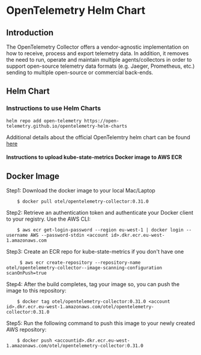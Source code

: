 # OpenTelemetry Helm Chart

## Introduction

The OpenTelemetry Collector offers a vendor-agnostic implementation on how to receive, process and export telemetry data. In addition, it removes the need to run, operate and maintain multiple agents/collectors in order to support open-source telemetry data formats (e.g. Jaeger, Prometheus, etc.) sending to multiple open-source or commercial back-ends.

## Helm Chart

### Instructions to use Helm Charts

    helm repo add open-telemetry https://open-telemetry.github.io/opentelemetry-helm-charts

Additional details about the official OpenTelemtry helm chart can be found [here](https://github.com/open-telemetry/opentelemetry-helm-charts/tree/main/charts/opentelemetry-collector)

#### Instructions to upload kube-state-metrics Docker image to AWS ECR

## Docker Image

Step1: Download the docker image to your local Mac/Laptop

        $ docker pull otel/opentelemetry-collector:0.31.0

Step2: Retrieve an authentication token and authenticate your Docker client to your registry. Use the AWS CLI:

        $ aws ecr get-login-password --region eu-west-1 | docker login --username AWS --password-stdin <account id>.dkr.ecr.eu-west-1.amazonaws.com

Step3: Create an ECR repo for kube-state-metrics if you don't have one

         $ aws ecr create-repository --repository-name  otel/opentelemetry-collector--image-scanning-configuration scanOnPush=true

Step4: After the build completes, tag your image so, you can push the image to this repository:

        $ docker tag otel/opentelemetry-collector:0.31.0 <account id>.dkr.ecr.eu-west-1.amazonaws.com/otel/opentelemetry-collector:0.31.0

Step5: Run the following command to push this image to your newly created AWS repository:

        $ docker push <accountid>.dkr.ecr.eu-west-1.amazonaws.com/otel/opentelemetry-collector:0.31.0
